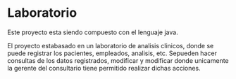 # Laboratorio

Este proyecto esta siendo compuesto con el lenguaje java.

El proyecto estabasado en un laboratorio de analisis clinicos, donde se puede registrar los pacientes, empleados,
analisis, etc. Sepueden hacer consultas de los datos registrados, modificar y modificar donde unicamente la gerente
del consultario tiene permitido realizar dichas acciones.


